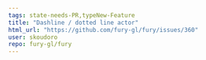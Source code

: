 ```yaml
---
tags: state-needs-PR,typeNew-Feature
title: "Dashline / dotted line actor"
html_url: "https://github.com/fury-gl/fury/issues/360"
user: skoudoro
repo: fury-gl/fury
---
```


